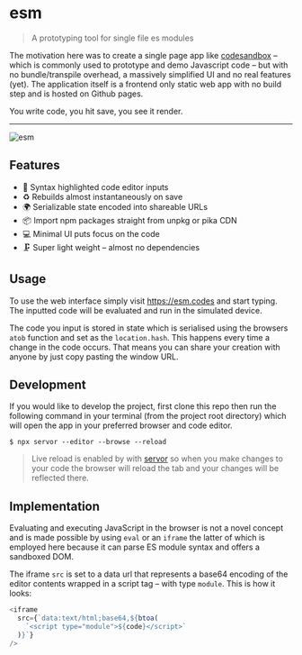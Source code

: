 # esm

> A prototyping tool for single file es modules

The motivation here was to create a single page app like [codesandbox](https://codesandbox.io) – which is commonly used to prototype and demo Javascript code – but with no bundle/transpile overhead, a massively simplified UI and no real features (yet). The application itself is a frontend only static web app with no build step and is hosted on Github pages.

You write code, you hit save, you see it render.

---

![esm](https://user-images.githubusercontent.com/1457604/55997008-24549300-5cb1-11e9-9041-4af005a99828.gif)

## Features

- 🎨 Syntax highlighted code editor inputs
- ♻️ Rebuilds almost instantaneously on save
- 🌍 Serializable state encoded into shareable URLs
- 📦 Import npm packages straight from unpkg or pika CDN
- 💻 Minimal UI puts focus on the code
- 🗜 Super light weight – almost no dependencies

## Usage

To use the web interface simply visit https://esm.codes and start typing. The inputted code will be evaluated and run in the simulated device.

The code you input is stored in state which is serialised using the browsers `atob` function and set as the `location.hash`. This happens every time a change in the code occurs. That means you can share your creation with anyone by just copy pasting the window URL.

## Development

If you would like to develop the project, first clone this repo then run the following command in your terminal (from the project root directory) which will open the app in your preferred browser and code editor.

```
$ npx servor --editor --browse --reload
```

> Live reload is enabled by with [servor](https://github.com/lukejacksonn/servor) so when you make changes to your code the browser will reload the tab and your changes will be reflected there.

## Implementation

Evaluating and executing JavaScript in the browser is not a novel concept and is made possible by using `eval` or an `iframe` the latter of which is employed here because it can parse ES module syntax and offers a sandboxed DOM.

The iframe `src` is set to a data url that represents a base64 encoding of the editor contents wrapped in a script tag – with type `module`. This is how it looks:

```js
<iframe
  src={`data:text/html;base64,${btoa(
    `<script type="module">${code}</script>`
  )}`}
/>
```
